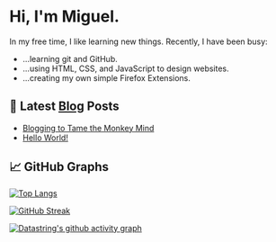 # Hi, I'm Miguel.

In my free time, I like learning new things. Recently, I have been busy:
- ...learning git and GitHub.
- ...using HTML, CSS, and JavaScript to design websites.
- ...creating my own simple Firefox Extensions.

## 📕 Latest [Blog](https://forgetful.dev/posts/) Posts

<!-- BLOG-POST-LIST:START -->
- [Blogging to Tame the Monkey Mind](https://forgetful.dev/posts/blogging-to-tame-the-monkey-brain/)
- [Hello World!](https://forgetful.dev/posts/hello-world/)
<!-- BLOG-POST-LIST:END -->

## 📈 GitHub Graphs

[![Top Langs](https://github-readme-stats-datastring.vercel.app/api/top-langs/?username=datastring&layout=compact&theme=material-palenight)](https://github.com/datastring/github-readme-stats)

[![GitHub Streak](https://streak-stats.demolab.com?user=datastring&theme=material-palenight&border_radius=5&mode=weekly&exclude_days=Sun%2CSat)](https://git.io/streak-stats)

[![Datastring's github activity graph](https://github-readme-activity-graph.cyclic.app/graph?username=datastring&theme=material-palenight&height=200&area=true&radius=5&hide_title=true)](https://github.com/ashutosh00710/github-readme-activity-graph)
